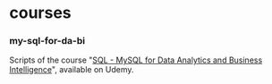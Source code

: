 # courses

### my-sql-for-da-bi

Scripts of the course "[SQL - MySQL for Data Analytics and Business Intelligence](https://www.udemy.com/course/sql-mysql-for-data-analytics-and-business-intelligence/)", available on Udemy.
 
